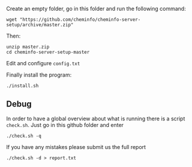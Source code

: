 
Create an empty folder, go in this folder and run the following command:

```
wget "https://github.com/cheminfo/cheminfo-server-setup/archive/master.zip"
```

Then:
```
unzip master.zip
cd cheminfo-server-setup-master
```

Edit and configure ```config.txt```

Finally install the program:
```
./install.sh
```


## Debug

In order to have a global overview about what is running there is a script `check.sh`. Just go in this github folder and enter

```
./check.sh -q
```

If you have any mistakes please submit us the full report
```
./check.sh -d > report.txt
```



